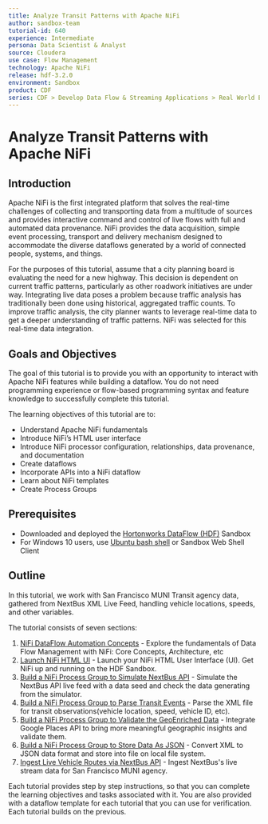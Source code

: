 ```yaml
---
title: Analyze Transit Patterns with Apache NiFi
author: sandbox-team
tutorial-id: 640
experience: Intermediate
persona: Data Scientist & Analyst
source: Cloudera
use case: Flow Management
technology: Apache NiFi
release: hdf-3.2.0
environment: Sandbox
product: CDF
series: CDF > Develop Data Flow & Streaming Applications > Real World Examples
---
```


# Analyze Transit Patterns with Apache NiFi

## Introduction

Apache NiFi is the first integrated platform that solves the real-time challenges of collecting and transporting data from a multitude of sources and provides interactive command and control of live flows with full and automated data provenance. NiFi provides the data acquisition, simple event processing, transport and delivery mechanism designed to accommodate the diverse dataflows generated by a world of connected people, systems, and things.

For the purposes of this tutorial, assume that a city planning board is evaluating the need for a new highway.  This decision is dependent on current traffic patterns, particularly as other roadwork initiatives are under way. Integrating live data poses a problem because traffic analysis has traditionally been done using historical, aggregated traffic counts.  To improve traffic analysis, the city planner wants to leverage real-time data to get a deeper understanding of traffic patterns.  NiFi was selected for this real-time data integration.

## Goals and Objectives

The goal of this tutorial is to provide you with an opportunity to interact with Apache NiFi features while building a dataflow. You do not need programming experience or flow-based programming syntax and feature knowledge to successfully complete this tutorial.

The learning objectives of this tutorial are to:

- Understand Apache NiFi fundamentals
- Introduce NiFi’s HTML user interface
- Introduce NiFi processor configuration, relationships, data provenance, and documentation
- Create dataflows
- Incorporate APIs into a NiFi dataflow
- Learn about NiFi templates
- Create Process Groups

## Prerequisites

- Downloaded and deployed the [Hortonworks DataFlow (HDF)](https://www.cloudera.com/downloads/hortonworks-sandbox/hdf.html?utm_source=mktg-tutorial) Sandbox
- For Windows 10 users, use [Ubuntu bash shell](https://www.windowscentral.com/how-install-bash-shell-command-line-windows-10) or Sandbox Web Shell Client

## Outline

In this tutorial, we work with San Francisco MUNI Transit agency data, gathered from NextBus XML Live Feed, handling vehicle locations, speeds, and other variables.

The tutorial consists of seven sections:

1. [NiFi DataFlow Automation Concepts](https://hortonworks.com/tutorial/analyze-transit-patterns-with-apache-nifi/section/1/) - Explore the fundamentals of Data Flow Management with NiFi: Core Concepts, Architecture, etc
2. [Launch NiFi HTML UI](https://hortonworks.com/tutorial/analyze-transit-patterns-with-apache-nifi/section/2/) - Launch your NiFi HTML User Interface (UI). Get NiFi up and running on the HDF Sandbox.
3. [Build a NiFi Process Group to Simulate NextBus API](https://hortonworks.com/tutorial/analyze-transit-patterns-with-apache-nifi/section/3/) - Simulate the NextBus API live feed with a data seed and check the data generating from the simulator.
4. [Build a NiFi Process Group to Parse Transit Events](https://hortonworks.com/tutorial/analyze-transit-patterns-with-apache-nifi/section/4/) - Parse the XML file for transit observations(vehicle location, speed, vehicle ID, etc).
5. [Build a NiFi Process Group to Validate the GeoEnriched Data](https://hortonworks.com/tutorial/analyze-transit-patterns-with-apache-nifi/section/5/) - Integrate Google Places API to bring more meaningful geographic insights and validate them.
6. [Build a NiFi Process Group to Store Data As JSON](https://hortonworks.com/tutorial/analyze-transit-patterns-with-apache-nifi/section/6/) - Convert XML to JSON data format and store into file on local file system.
7. [Ingest Live Vehicle Routes via NextBus API](https://hortonworks.com/tutorial/analyze-transit-patterns-with-apache-nifi/section/7/) - Ingest NextBus's live stream data for San Francisco MUNI agency.

Each tutorial provides step by step instructions, so that you can complete the learning objectives and tasks associated with it. You are also provided with a dataflow template for each tutorial that you can use for verification. Each tutorial builds on the previous.
